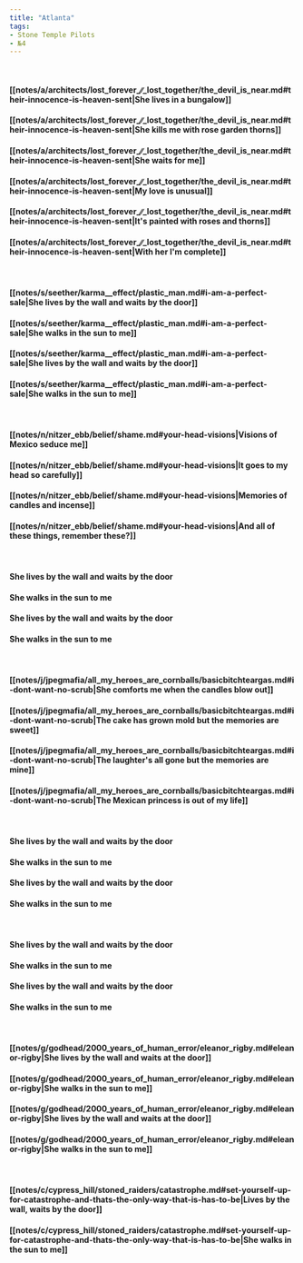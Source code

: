 ```yaml
---
title: "Atlanta"
tags:
- Stone Temple Pilots
- №4
---
```

&nbsp;
#### [[notes/a/architects/lost_forever_∕∕_lost_together/the_devil_is_near.md#their-innocence-is-heaven-sent|She lives in a bungalow]]
#### [[notes/a/architects/lost_forever_∕∕_lost_together/the_devil_is_near.md#their-innocence-is-heaven-sent|She kills me with rose garden thorns]]
#### [[notes/a/architects/lost_forever_∕∕_lost_together/the_devil_is_near.md#their-innocence-is-heaven-sent|She waits for me]]
#### [[notes/a/architects/lost_forever_∕∕_lost_together/the_devil_is_near.md#their-innocence-is-heaven-sent|My love is unusual]]
#### [[notes/a/architects/lost_forever_∕∕_lost_together/the_devil_is_near.md#their-innocence-is-heaven-sent|It's painted with roses and thorns]]
#### [[notes/a/architects/lost_forever_∕∕_lost_together/the_devil_is_near.md#their-innocence-is-heaven-sent|With her I'm complete]]
&nbsp;
#### [[notes/s/seether/karma__effect/plastic_man.md#i-am-a-perfect-sale|She lives by the wall and waits by the door]]
#### [[notes/s/seether/karma__effect/plastic_man.md#i-am-a-perfect-sale|She walks in the sun to me]]
#### [[notes/s/seether/karma__effect/plastic_man.md#i-am-a-perfect-sale|She lives by the wall and waits by the door]]
#### [[notes/s/seether/karma__effect/plastic_man.md#i-am-a-perfect-sale|She walks in the sun to me]]
&nbsp;
#### [[notes/n/nitzer_ebb/belief/shame.md#your-head-visions|Visions of Mexico seduce me]]
#### [[notes/n/nitzer_ebb/belief/shame.md#your-head-visions|It goes to my head so carefully]]
#### [[notes/n/nitzer_ebb/belief/shame.md#your-head-visions|Memories of candles and incense]]
#### [[notes/n/nitzer_ebb/belief/shame.md#your-head-visions|And all of these things, remember these?]]
&nbsp;
#### She lives by the wall and waits by the door
#### She walks in the sun to me
#### She lives by the wall and waits by the door
#### She walks in the sun to me
&nbsp;
#### [[notes/j/jpegmafia/all_my_heroes_are_cornballs/basicbitchteargas.md#i-dont-want-no-scrub|She comforts me when the candles blow out]]
#### [[notes/j/jpegmafia/all_my_heroes_are_cornballs/basicbitchteargas.md#i-dont-want-no-scrub|The cake has grown mold but the memories are sweet]]
#### [[notes/j/jpegmafia/all_my_heroes_are_cornballs/basicbitchteargas.md#i-dont-want-no-scrub|The laughter's all gone but the memories are mine]]
#### [[notes/j/jpegmafia/all_my_heroes_are_cornballs/basicbitchteargas.md#i-dont-want-no-scrub|The Mexican princess is out of my life]]
&nbsp;
#### She lives by the wall and waits by the door
#### She walks in the sun to me
#### She lives by the wall and waits by the door
#### She walks in the sun to me
&nbsp;
#### She lives by the wall and waits by the door
#### She walks in the sun to me
#### She lives by the wall and waits by the door
#### She walks in the sun to me
&nbsp;
#### [[notes/g/godhead/2000_years_of_human_error/eleanor_rigby.md#eleanor-rigby|She lives by the wall and waits at the door]]
#### [[notes/g/godhead/2000_years_of_human_error/eleanor_rigby.md#eleanor-rigby|She walks in the sun to me]]
#### [[notes/g/godhead/2000_years_of_human_error/eleanor_rigby.md#eleanor-rigby|She lives by the wall and waits at the door]]
#### [[notes/g/godhead/2000_years_of_human_error/eleanor_rigby.md#eleanor-rigby|She walks in the sun to me]]
&nbsp;
#### [[notes/c/cypress_hill/stoned_raiders/catastrophe.md#set-yourself-up-for-catastrophe-and-thats-the-only-way-that-is-has-to-be|Lives by the wall, waits by the door]]
#### [[notes/c/cypress_hill/stoned_raiders/catastrophe.md#set-yourself-up-for-catastrophe-and-thats-the-only-way-that-is-has-to-be|She walks in the sun to me]]
